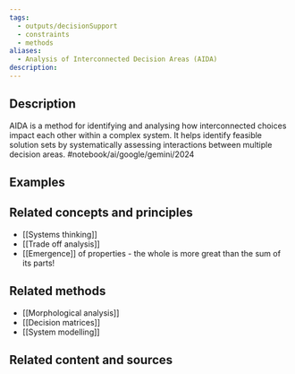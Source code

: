 ```yaml
---
tags:
  - outputs/decisionSupport
  - constraints
  - methods
aliases:
  - Analysis of Interconnected Decision Areas (AIDA)
description:
---
```


## Description
AIDA is a method for identifying and analysing how interconnected choices impact each other within a complex system. It helps identify feasible solution sets by systematically assessing interactions between multiple decision areas. #notebook/ai/google/gemini/2024 
## Examples 


## Related concepts and principles
- [[Systems thinking]]
- [[Trade off analysis]]
- [[Emergence]] of properties - the whole is more great than the sum of its parts!  

## Related methods
- [[Morphological analysis]]
- [[Decision matrices]]
- [[System modelling]]

## Related content and sources
